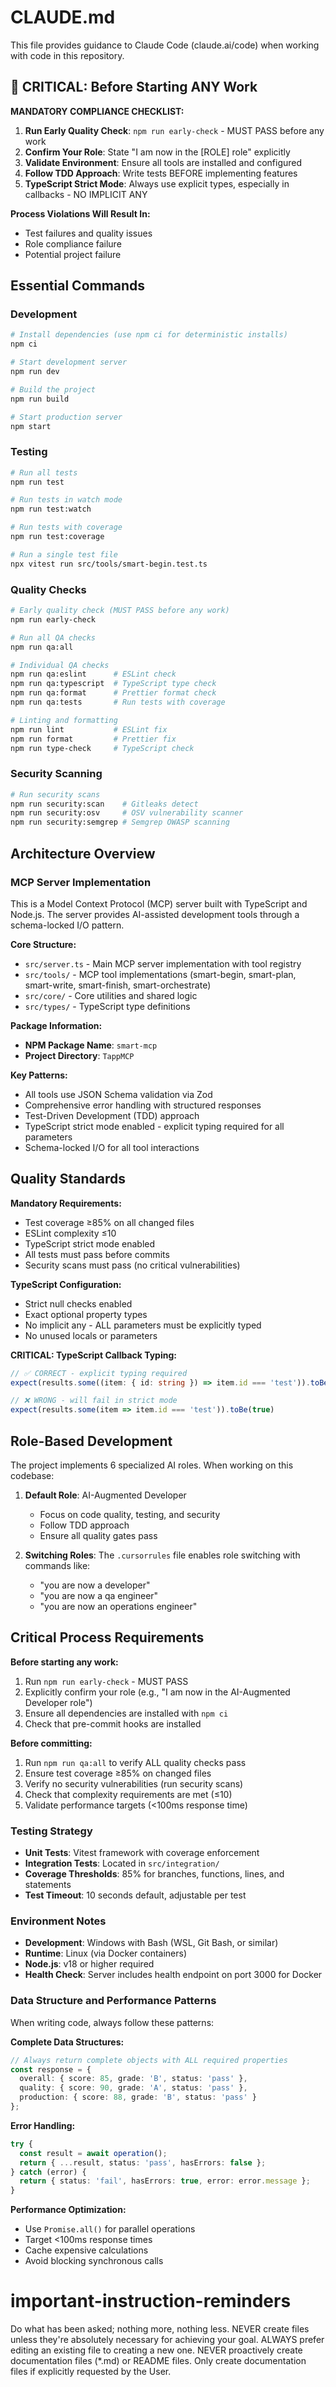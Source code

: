 # CLAUDE.md

This file provides guidance to Claude Code (claude.ai/code) when working with code in this repository.

## 🚨 CRITICAL: Before Starting ANY Work

**MANDATORY COMPLIANCE CHECKLIST:**
1. **Run Early Quality Check**: `npm run early-check` - MUST PASS before any work
2. **Confirm Your Role**: State "I am now in the [ROLE] role" explicitly
3. **Validate Environment**: Ensure all tools are installed and configured
4. **Follow TDD Approach**: Write tests BEFORE implementing features
5. **TypeScript Strict Mode**: Always use explicit types, especially in callbacks - NO IMPLICIT ANY

**Process Violations Will Result In:**
- Test failures and quality issues
- Role compliance failure
- Potential project failure

## Essential Commands

### Development
```bash
# Install dependencies (use npm ci for deterministic installs)
npm ci

# Start development server
npm run dev

# Build the project
npm run build

# Start production server
npm start
```

### Testing
```bash
# Run all tests
npm run test

# Run tests in watch mode
npm run test:watch

# Run tests with coverage
npm run test:coverage

# Run a single test file
npx vitest run src/tools/smart-begin.test.ts
```

### Quality Checks
```bash
# Early quality check (MUST PASS before any work)
npm run early-check

# Run all QA checks
npm run qa:all

# Individual QA checks
npm run qa:eslint      # ESLint check
npm run qa:typescript  # TypeScript type check
npm run qa:format      # Prettier format check
npm run qa:tests       # Run tests with coverage

# Linting and formatting
npm run lint           # ESLint fix
npm run format         # Prettier fix
npm run type-check     # TypeScript check
```

### Security Scanning
```bash
# Run security scans
npm run security:scan    # Gitleaks detect
npm run security:osv     # OSV vulnerability scanner
npm run security:semgrep # Semgrep OWASP scanning
```

## Architecture Overview

### MCP Server Implementation
This is a Model Context Protocol (MCP) server built with TypeScript and Node.js. The server provides AI-assisted development tools through a schema-locked I/O pattern.

**Core Structure:**
- `src/server.ts` - Main MCP server implementation with tool registry
- `src/tools/` - MCP tool implementations (smart-begin, smart-plan, smart-write, smart-finish, smart-orchestrate)
- `src/core/` - Core utilities and shared logic
- `src/types/` - TypeScript type definitions

**Package Information:**
- **NPM Package Name**: `smart-mcp`
- **Project Directory**: `TappMCP`

**Key Patterns:**
- All tools use JSON Schema validation via Zod
- Comprehensive error handling with structured responses
- Test-Driven Development (TDD) approach
- TypeScript strict mode enabled - explicit typing required for all parameters
- Schema-locked I/O for all tool interactions

## Quality Standards

**Mandatory Requirements:**
- Test coverage ≥85% on all changed files
- ESLint complexity ≤10
- TypeScript strict mode enabled
- All tests must pass before commits
- Security scans must pass (no critical vulnerabilities)

**TypeScript Configuration:**
- Strict null checks enabled
- Exact optional property types
- No implicit any - ALL parameters must be explicitly typed
- No unused locals or parameters

**CRITICAL: TypeScript Callback Typing:**
```typescript
// ✅ CORRECT - explicit typing required
expect(results.some((item: { id: string }) => item.id === 'test')).toBe(true)

// ❌ WRONG - will fail in strict mode
expect(results.some(item => item.id === 'test')).toBe(true)
```

## Role-Based Development

The project implements 6 specialized AI roles. When working on this codebase:

1. **Default Role**: AI-Augmented Developer
   - Focus on code quality, testing, and security
   - Follow TDD approach
   - Ensure all quality gates pass

2. **Switching Roles**: The `.cursorrules` file enables role switching with commands like:
   - "you are now a developer"
   - "you are now a qa engineer"
   - "you are now an operations engineer"

## Critical Process Requirements

**Before starting any work:**
1. Run `npm run early-check` - MUST PASS
2. Explicitly confirm your role (e.g., "I am now in the AI-Augmented Developer role")
3. Ensure all dependencies are installed with `npm ci`
4. Check that pre-commit hooks are installed

**Before committing:**
1. Run `npm run qa:all` to verify ALL quality checks pass
2. Ensure test coverage ≥85% on changed files
3. Verify no security vulnerabilities (run security scans)
4. Check that complexity requirements are met (≤10)
5. Validate performance targets (<100ms response time)

### Testing Strategy

- **Unit Tests**: Vitest framework with coverage enforcement
- **Integration Tests**: Located in `src/integration/`
- **Coverage Thresholds**: 85% for branches, functions, lines, and statements
- **Test Timeout**: 10 seconds default, adjustable per test

### Environment Notes

- **Development**: Windows with Bash (WSL, Git Bash, or similar)
- **Runtime**: Linux (via Docker containers)
- **Node.js**: v18 or higher required
- **Health Check**: Server includes health endpoint on port 3000 for Docker

### Data Structure and Performance Patterns

When writing code, always follow these patterns:

**Complete Data Structures:**
```typescript
// Always return complete objects with ALL required properties
const response = {
  overall: { score: 85, grade: 'B', status: 'pass' },
  quality: { score: 90, grade: 'A', status: 'pass' },
  production: { score: 88, grade: 'B', status: 'pass' }
};
```

**Error Handling:**
```typescript
try {
  const result = await operation();
  return { ...result, status: 'pass', hasErrors: false };
} catch (error) {
  return { status: 'fail', hasErrors: true, error: error.message };
}
```

**Performance Optimization:**
- Use `Promise.all()` for parallel operations
- Target <100ms response times
- Cache expensive calculations
- Avoid blocking synchronous calls

# important-instruction-reminders
Do what has been asked; nothing more, nothing less.
NEVER create files unless they're absolutely necessary for achieving your goal.
ALWAYS prefer editing an existing file to creating a new one.
NEVER proactively create documentation files (*.md) or README files. Only create documentation files if explicitly requested by the User.